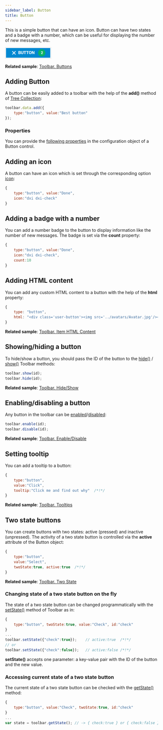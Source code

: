 ```yaml
---
sidebar_label: Button
title: Button
---          
```


This is a simple button that can have an icon. Button can have two states and a badge with a number, which can be useful for displaying the number of new messages, etc.

![](../assets/toolbar/buttons.png)

**Related sample**: [Toolbar. Buttons](https://snippet.dhtmlx.com/7aysw3gb)

## Adding Button

A button can be easily added to a toolbar with the help of the **add()** method of [Tree Collection](tree_collection/api/treecollection_add_method.md):

~~~js
toolbar.data.add({
    type:"button", value:"Best button"
});
~~~

### Properties

You can provide the [following properties](toolbar/api/api_button_properties.md) in the configuration object of a Button control.

## Adding an icon

A button can have an icon which is set through the corresponding option [icon](toolbar/customization.md#icons):

~~~js
{
    type:"button", value:"Done",
    icon:"dxi dxi-check"
}
~~~

## Adding a badge with a number

You can add a number badge to the button to display information like the number of new messages. The badge is set via the **count** property:

~~~js
{
    type:"button", value:"Done",
    icon:"dxi dxi-check",
    count:10
}
~~~

## Adding HTML content

You can add any custom HTML content to a button with the help of the **html** property:

~~~js
{
    type: "button",
    html: "<div class='user-button'><img src='../avatars/Avatar.jpg'/></div>",
}
~~~

**Related sample**: [Toolbar. Item HTML Content](https://snippet.dhtmlx.com/5n2b8x84)

## Showing/hiding a button 

To hide/show a button, you should pass the ID of the button to the [hide()](toolbar/api/toolbar_hide_method.md) / [show()](toolbar/api/toolbar_show_method.md) Toolbar methods:

~~~js
toolbar.show(id);
toolbar.hide(id);
~~~

**Related sample**: [Toolbar. Hide/Show](https://snippet.dhtmlx.com/cldp89u4)

## Enabling/disabling a button 

Any button in the toolbar can be [enabled](toolbar/api/toolbar_enable_method.md)/[disabled](toolbar/api/toolbar_disable_method.md):

~~~js
toolbar.enable(id);
toolbar.disable(id);
~~~

**Related sample**: [Toolbar. Enable/Disable](https://snippet.dhtmlx.com/ovblenaf)

## Setting tooltip

You can add a tooltip to a button:

~~~js
{
    type:"button", 
    value:"Click", 
    tooltip:"Click me and find out why"  /*!*/
}
~~~

**Related sample**: [Toolbar. Tooltips](https://snippet.dhtmlx.com/105levtd)

## Two state buttons

You can create buttons with two states: active (pressed) and inactive (unpressed). The activity of a two state button is controlled via the **active** attribute of the Button object:

~~~js
{
    type:"button", 
    value:"Select", 
    twoState:true, active:true  /*!*/
}
~~~

**Related sample**: [Toolbar. Two State](https://snippet.dhtmlx.com/1pj4eqw0)

### Changing state of a two state button on the fly

The state of a two state button can be changed programmatically with the [setState()](toolbar/api/toolbar_setstate_method.md) method of Toolbar as in:

~~~js
{
    type:"button", twoState:true, value:"Check", id:"check"
}
...
toolbar.setState({"check":true});    // active:true  /*!*/
// or
toolbar.setState({"check":false});   // active:false /*!*/
~~~

**setState()** accepts one parameter: a key-value pair with the ID of the button and the new value.

### Accessing current state of a two state button

The current state of a two state button can be checked with the [getState()](toolbar/api/toolbar_getstate_method.md) method:

~~~js
{
    type:"button", value:"Check", twoState:true, id:"check"
}
...
var state = toolbar.getState(); // -> { check:true } or { check:false } /*!*/
~~~
